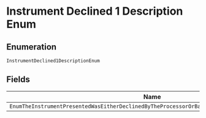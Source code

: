 
# Instrument Declined 1 Description Enum

## Enumeration

`InstrumentDeclined1DescriptionEnum`

## Fields

| Name |
|  --- |
| `EnumTheInstrumentPresentedWasEitherDeclinedByTheProcessorOrBankOrItCantBeUsedForThisPayment` |

